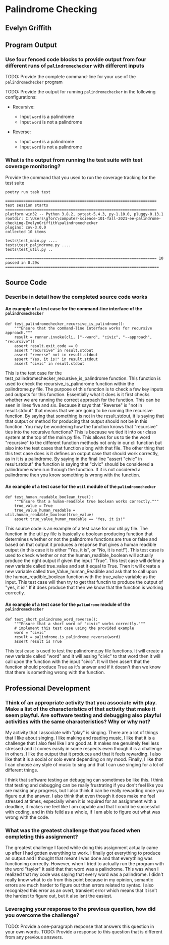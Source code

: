 # Palindrome Checking

## Evelyn Griffith

## Program Output

### Use four fenced code blocks to provide output from four different runs of `palindromechecker` with different inputs

TODO: Provide the complete command-line for your use of the `palindromechecker` program

TODO: Provide the output for running `palindromechecker` in the following configurations:

- Recursive:
  - Input `word` is a palindrome
  - Input `word` is not a palindrome

- Reverse:
  - Input `word` is a palindrome
  - Input `word` is not a palindrome

### What is the output from running the test suite with test coverage monitoring?

Provide the command that you used to run the coverage tracking for the test suite

`poetry run task test`

```
=================================================================== test session starts ===================================================================
platform win32 -- Python 3.8.2, pytest-5.4.3, py-1.10.0, pluggy-0.13.1
rootdir: C:\Users\gforc\computer-science-101-fall-2021-ee-palindrome-checking-EvelynGriffith\palindromechecker
plugins: cov-3.0.0
collected 10 items

tests\test_main.py ....
tests\test_palindrome.py ....
tests\test_util.py ..

=================================================================== 10 passed in 0.29s ==================================================================== 
```

## Source Code

### Describe in detail how the completed source code works

#### An example of a test case for the command-line interface of the `palindromechecker`

```
def test_palindromechecker_recursive_is_palindrome():
    """Ensure that the command-line interface works for recursive approach."""
    result = runner.invoke(cli, ["--word", "civic", "--approach", "recursive"])
    assert result.exit_code == 0
    assert "recursive" in result.stdout
    assert "reverse" not in result.stdout
    assert "Yes, it is!" in result.stdout
    assert "civic" in result.stdout
```

This is the test case for the test_palindromechecker_recursive_is_palindrome function. This function is used to check the recursive_is_palindrome function within the palindrome.py file. The purpose of this function is to check a few key inputs and outputs for this function. Essentially what it does is it first checks whether we are running the correct approach for the function. This can be seen in lines five and six. Because it says that "Reverse" is "not in result.stdout" that means that we are going to be running the recursive function. By saying that something is not in the result.stdout, it is saying that that output or method for producing that output should not be in this function. You may be wondering how the function knows that "recursive" ties into the recursive functions? This is because we tied it into our class system at the top of the main.py file. This allows for us to tie the word "recursive" to the different function methods not only in our cli function but also into the test cases that function along with that file. The other thing that this test case does is it defines an output case that should work correctly, as in it is a palindrome. By saying in the final line "assert "civic" in result.stdout" the function is saying that "civic" should be considered a palindrome when run through the function. If it is not cosidered a palindrome then you know something is wrong with the function.

#### An example of a test case for the `util` module of the `palindromechecker`

```
def test_human_readable_boolean_true():
    """Ensure that a human-readable true boolean works correctly."""
    true_value = True
    true_value_human_readable = util.human_readable_boolean(true_value)
    assert true_value_human_readable == "Yes, it is!"
```

This source code is an example of a test case for our util.py file. The function in the util.py file is basically a boolean producing function that determines whether or not the palindrome functions are true or false and based on that output it produces a response that gives a human readible output (in this case it is either "Yes, it is", or "No, it is not!"). This test case is used to check whether or not the human_readible_boolean will actually produce the right output if given the input "True". This test case will define a new variable called true_value and set it equal to True. Then it will create a new variable called true_Value_human_Readible and ask that to call upon the human_readible_boolean function with the true_value variable as the input. This test case will then try to get that functin to produce the output of "yes, it is!" If it does produce that then we know that the function is working correctly.

#### An example of a test case for the `palindrome` module of the `palindromechecker`

```
def test_short_palindrome_word_reverse():
    """Ensure that a short word of "civic" works correctly."""
    # implement this test case using the provided example
    word = "civic"
    result = palindrome.is_palindrome_reverse(word)
    assert result is True
```

This test case is used to test the palindrome.py file functions. It will create a new variable called "word" and it will assing "civic" to that word then it will call upon the function with the input "civic". It will then assert that the function should produce True as it's answer and if it doesn't then we know that there is something wrong with the function.

## Professional Development

### Think of an appropriate activity that you associate with play. Make a list of the characteristics of that activity that make it seem playful. Are software testing and debugging also playful activities with the same characteristics? Why or why not?

My activity that I associate with "play" is singing. There are a lot of things that I like about singing. I like making and reading music, I like that it is a challenge that I also feel like I am good at. It makes me genuinely feel less stressed and it comes easily in some respects even though it is a challenge in others. I like the output that it produces and that it feels rewarding. I also like that it is a social or solo event depending on my mood. Finally, I like that I can choose any style of music to sing and that I can use singing for a lot of different things.

I think that software testing an debugging can sometimes be like this. I think that testing and debugging can be really frustrating if you don't feel like you are making any progress, but I also think it can be really rewarding once you figure out the answer. I also think that even though it does make me feel stressed at times, especially when it is required for an assignment with a deadline, it makes me feel like I am capable and that I could be successful with coding, and in this feild as a whole, if I am able to figure out what was wrong with the code.

### What was the greatest challenge that you faced when completing this assignment?

The greatest challenge I faced while doing this assignment actually came up after I had gotten everything to work. I finally got everything to produce an output and I thought that meant I was done and that everything was functioning correctly. However, when I tried to actually run the program with the word "taylor" it said that that word was a palindrome. This was when I realized that my code was saying that every word was a palindrome. I didn't really know what to do from this point because in my opinion, semantic errors are much harder to figure out than errors related to syntax. I also recognized this error as an overt, transient error which means that it isn't the hardest to figure out, but it also isnt the easiest.

### Leveraging your response to the previous question, how did you overcome the challenge?

TODO: Provide a one-paragraph response that answers this question in your own words.
TODO: Provide a response to this question that is different from any previous answers.
